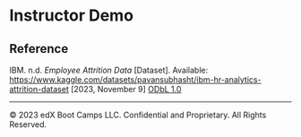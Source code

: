 # Instructor Demo

## Reference

IBM. n.d. *Employee Attrition Data* [Dataset]. Available: https://www.kaggle.com/datasets/pavansubhasht/ibm-hr-analytics-attrition-dataset [2023, November 9] [ODbL 1.0](odbl-10.md)

---

© 2023 edX Boot Camps LLC. Confidential and Proprietary. All Rights Reserved.
